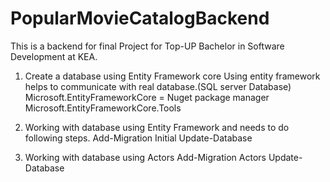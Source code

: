 # PopularMovieCatalogBackend
This is a backend for final Project for Top-UP Bachelor in Software Development at KEA.

1. Create a database using Entity Framework core
Using entity framework helps to communicate with real database.(SQL server Database) 
Microsoft.EntityFrameworkCore = Nuget package manager
Microsoft.EntityFrameworkCore.Tools

3. Working with database using Entity Framework and needs to do following steps.
Add-Migration Initial
Update-Database

4. Working with database using Actors
Add-Migration Actors
Update-Database

 

